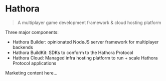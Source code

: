 # Hathora

> A multiplayer game development framework & cloud hosting platform

Three major components:

- Hathora Builder: opinionated NodeJS server framework for multiplayer backends
- Hathora BuildKit: SDKs to conform to the Hathora Protocol
- Hathora Cloud: Managed infra hosting platform to run + scale Hathora Protocol applications

Marketing content here...
